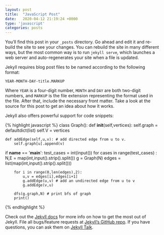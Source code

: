 ```yaml
---
layout: post
title:  "JavaScript Post"
date:   2020-04-12 21:19:24 +0000
type: 'javascript'
categories: posts
---
```

You’ll find this post in your `_posts` directory. Go ahead and edit it and re-build the site to see your changes. You can rebuild the site in many different ways, but the most common way is to run `jekyll serve`, which launches a web server and auto-regenerates your site when a file is updated.

Jekyll requires blog post files to be named according to the following format:

`YEAR-MONTH-DAY-title.MARKUP`

Where `YEAR` is a four-digit number, `MONTH` and `DAY` are both two-digit numbers, and `MARKUP` is the file extension representing the format used in the file. After that, include the necessary front matter. Take a look at the source for this post to get an idea about how it works.

Jekyll also offers powerful support for code snippets:

{% highlight javascript %}
class Graph():
    def __init__(self,vertices):
        self.graph = defaultdict(list)
        self.V = vertices

    def addEdge(self,u,v): # add directed edge from u to v.
        self.graph[u].append(v)

if __name__ == '__main__':
    test_cases = int(input())
    for cases in range(test_cases) :
        N,E = map(int,input().strip().split())
        g = Graph(N)
        edges = list(map(int,input().strip().split()))

        for i in range(0,len(edges),2):
            u,v = edges[i],edges[i+1]
            g.addEdge(u,v) # add an undirected edge from u to v
            g.addEdge(v,u)

        dfs(g.graph,N) # print bfs of graph
        print()
{% endhighlight %}

Check out the [Jekyll docs][jekyll-docs] for more info on how to get the most out of Jekyll. File all bugs/feature requests at [Jekyll’s GitHub repo][jekyll-gh]. If you have questions, you can ask them on [Jekyll Talk][jekyll-talk].

[jekyll-docs]: https://jekyllrb.com/docs/home
[jekyll-gh]:   https://github.com/jekyll/jekyll
[jekyll-talk]: https://talk.jekyllrb.com/
